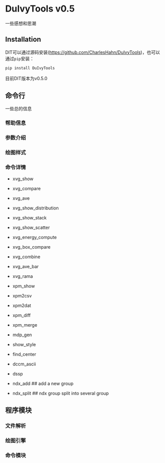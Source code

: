 # DuIvyTools v0.5 

一些感想和思潮

## Installation

DIT可以通过源码安装(https://github.com/CharlesHahn/DuIvyTools)，也可以通过`pip`安装：

```bash
pip install DuIvyTools
```

目前DIT版本为v0.5.0

## 命令行

一些总的信息

### 帮助信息

### 参数介绍

### 绘图样式

### 命令详情


- xvg_show
- xvg_compare
- xvg_ave
- xvg_show_distribution
- xvg_show_stack
- xvg_show_scatter
- xvg_energy_compute
- xvg_box_compare
- xvg_combine
- xvg_ave_bar
- xvg_rama

- xpm_show
- xpm2csv
- xpm2dat
- xpm_diff
- xpm_merge

- mdp_gen
- show_style
- find_center
- dccm_ascii
- dssp
- ndx_add   ## add a new group
- ndx_split ## ndx group split into several group


## 程序模块

### 文件解析


### 绘图引擎


### 命令模块

